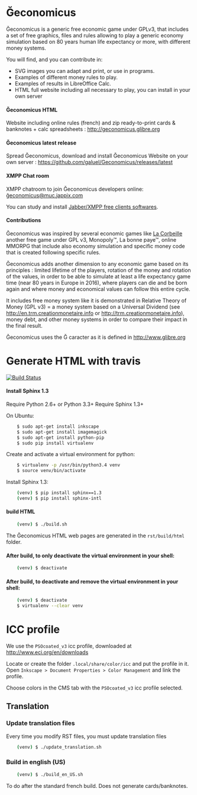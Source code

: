 # Ğeconomicus
Ğeconomicus is a generic free economic game under GPLv3, that includes a set of free graphics, files and rules allowing to play a generic economy simulation based on 80 years human life expectancy or more, with different money systems.

You will find, and you can contribute in:

- SVG images you can adapt and print, or use in programs.
- Examples of different money rules to play.
- Examples of results in LibreOffice Calc.
- HTML full website including all necessary to play, you can install in your own server

#### Ğeconomicus HTML

Website including online rules (french) and zip ready-to-print cards & banknotes + calc spreadsheets : http://geconomicus.glibre.org

#### Ğeconomicus latest release

Spread Ğeconomicus, download and install Ğeconomicus Website on your own server : https://github.com/galuel/Geconomicus/releases/latest

#### XMPP Chat room

XMPP chatroom to join Ğeconomicus developers online: ğeconomicus@muc.jappix.com

You can study and install [Jabber/XMPP free clients softwares](http://xmpp.org/software/clients.html).

#### Contributions

Ğeconomicus was inspired by several economic games like [La Corbeille](https://github.com/Valeureux/LaCorbeille-Trading-Floor) another free game under GPL v3, Monopoly™, La bonne paye™, online MMORPG that include also economy simulation and specific money code that is created following specific rules.

Ğeconomicus adds another dimension to any economic game based on its principles : limited lifetime of the players, rotation of the money and rotation of the values, in order to be able to simulate at least a life expectancy game time (near 80 years in Europe in 2016), where players can die and be born again and where money and economical values can follow this entire cycle.

It includes free money system like it is demonstrated in Relative Theory of Money (GPL v3) = a money system based on a Universal Dividend (see http://en.trm.creationmonetaire.info or http://trm.creationmonetaire.info), money debt, and other money systems in order to compare their impact in the final result.

Ğeconomicus uses the Ğ caracter as it is defined in http://www.glibre.org

# Generate HTML with travis

[![Build Status](https://travis-ci.org/vtexier/Geconomicus.svg?branch=dev)](https://travis-ci.org/vtexier/Geconomicus)

#### Install Sphinx 1.3

Require Python 2.6+ or Python 3.3+
Require Sphinx 1.3+

On Ubuntu:

```bash
    $ sudo apt-get install inkscape
    $ sudo apt-get install imagemagick
    $ sudo apt-get install python-pip
    $ sudo pip install virtualenv
```
Create and activate a virtual environment for python:

```bash
    $ virtualenv -p /usr/bin/python3.4 venv
    $ source venv/bin/activate
```

Install Sphinx 1.3:

```bash
    (venv) $ pip install sphinx==1.3
    (venv) $ pip install sphinx-intl
```

#### build HTML

```bash
    (venv) $ ./build.sh
```

The Ğeconomicus HTML web pages are generated in the `rst/build/html` folder.

#### After build, to  only deactivate the virtual environment in your shell:

```bash
    (venv) $ deactivate
```

#### After build, to deactivate and remove the virtual environment in your shell:

```bash
    (venv) $ deactivate
    $ virtualenv --clear venv
```

# ICC profile

We use the `PSOcoated_v3` icc profile, downloaded at http://www.eci.org/en/downloads

Locate or create the folder `.local/share/color/icc` and put the profile in it.
Open `Inkscape > Document Properties > Color Management` and link the profile.

Choose colors in the CMS tab with the `PSOcoated_v3` icc profile selected.

## Translation

### Update translation files

Every time you modify RST files, you must update translation files

```bash
    (venv) $ ./update_translation.sh
```

### Build in english (US)

```bash
    (venv) $ ./build_en_US.sh
```

To do after the standard french build. Does not generate cards/banknotes.


